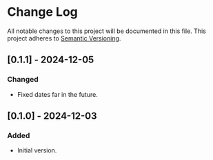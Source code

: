 # Change Log

All notable changes to this project will be documented in this file.
This project adheres to [Semantic Versioning](http://semver.org/).

## [0.1.1] - 2024-12-05

### Changed

- Fixed dates far in the future.

## [0.1.0] - 2024-12-03

### Added

- Initial version.
